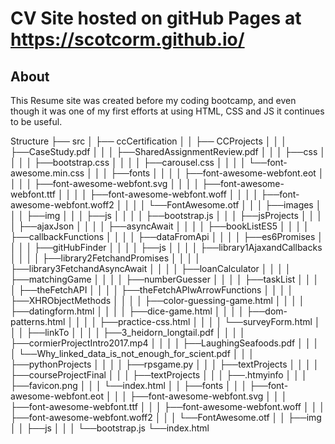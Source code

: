 # CV Site hosted on gitHub Pages at https://scotcorm.github.io/


## About
This Resume site was created before my coding bootcamp, and even though it was one of my first efforts at using HTML, CSS and JS it continues to be useful.


Structure
├── src
│   ├── ccCertification
│   │   ├── CCProjects
│   │   │   ├──CaseStudy.pdf
│   │   │   ├──SharedAssignmentReview.pdf
│   │   │   ├──css
│   │   │   │  ├──bootstrap.css
│   │   │   │  ├──carousel.css
│   │   │   │  └──font-awesome.min.css
│   │   │   ├──fonts
│   │   │   │  ├──font-awesome-webfont.eot
│   │   │   │  ├──font-awesome-webfont.svg
│   │   │   │  ├──font-awesome-webfont.ttf
│   │   │   │  ├──font-awesome-webfont.woff
│   │   │   │  ├──font-awesome-webfont.woff2
│   │   │   │  └──FontAwesome.otf
│   │   │   ├──images
│   │   │   ├──img
│   │   │   ├──js
│   │   │   │  ├──bootstrap.js
│   │   │   ├──jsProjects
│   │   │   │  ├──ajaxJson
│   │   │   │  ├──asyncAwait
│   │   │   │  ├──bookListES5
│   │   │   │  ├──callbackFunctions
│   │   │   │  ├──dataFromApi
│   │   │   │  ├──es6Promises
│   │   │   │  ├──gitHubFinder
│   │   │   │  ├──js
│   │   │   │  ├──library1AjaxandCallbacks
│   │   │   │  ├──library2FetchandPromises
│   │   │   │  ├──library3FetchandAsyncAwait
│   │   │   │  ├──loanCalculator
│   │   │   │  ├──matchingGame
│   │   │   │  ├──numberGuesser
│   │   │   │  ├──taskList
│   │   │   │  ├──theFetchAPI
│   │   │   │  ├──theFetchAPIwArrowFunctions
│   │   │   │  ├──XHRObjectMethods
│   │   │   │  ├──color-guessing-game.html
│   │   │   │  ├──datingform.html
│   │   │   │  ├──dice-game.html
│   │   │   │  ├──dom-patterns.html
│   │   │   │  ├──practice-css.html
│   │   │   │  └──surveyForm.html
│   │   │   ├──linkTo
│   │   │   │  ├──3_heidorn_longtail.pdf
│   │   │   │  ├──cormierProjectIntro2017.mp4
│   │   │   │  ├──LaughingSeafoods.pdf
│   │   │   │  └──Why_linked_data_is_not_enough_for_scient.pdf
│   │   │   ├──pythonProjects
│   │   │   │  ├──rpsgame.py
│   │   │   ├──textProjects
│   │   │   │  ├──courseProjectFinal
│   │   │   ├──textProjects
│   │   │   ├──.htmyinfo
│   │   │   ├──favicon.png
│   │   │   └──index.html
│   │   ├──fonts
│   │   │  ├──font-awesome-webfont.eot
│   │   │  ├──font-awesome-webfont.svg
│   │   │  ├──font-awesome-webfont.ttf
│   │   │  ├──font-awesome-webfont.woff
│   │   │  ├──font-awesome-webfont.woff2
│   │   │  └──FontAwesome.otf
│   │   ├──img
│   │   ├──js
│   │   │   └──bootstrap.js
└──index.html

 
